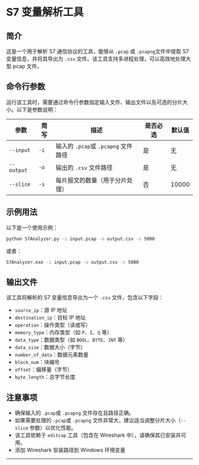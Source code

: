 # S7 变量解析工具

## 简介
这是一个用于解析 S7 通信协议的工具，能够从 `.pcap` 或 `.pcapng`文件中提取 S7 变量信息，并将其导出为 `.csv` 文件。该工具支持多进程处理，可以高效地处理大型 pcap 文件。

## 命令行参数
运行该工具时，需要通过命令行参数指定输入文件、输出文件以及可选的分片大小。以下是参数说明：

| 参数 | 简写 | 描述 | 是否必选 | 默认值 |
|------|------|------|----------|--------|
| `--input` | `-i` | 输入的 `.pcap`或 `.pcapng` 文件路径 | 是 | 无 |
| `--output` | `-o` | 输出的 `.csv` 文件路径 | 是 | 无 |
| `--slice` | `-s` | 每片报文的数量（用于分片处理） | 否 | 10000 |

## 示例用法
以下是一个使用示例：
```bash
python S7Analyzer.py -i input.pcap -o output.csv -s 5000
```
或者：
```bash
S7Analyzer.exe -i input.pcap -o output.csv -s 5000
```

## 输出文件
该工具将解析的 S7 变量信息导出为一个 `.csv` 文件，包含以下字段：
- `source_ip`：源 IP 地址
- `destination_ip`：目标 IP 地址
- `operation`：操作类型（读或写）
- `memory_type`：内存类型（如 `P`、`I`、`Q` 等）
- `data_type`：数据类型（如 `BOOL`、`BYTE`、`INT` 等）
- `data_size`：数据大小（字节）
- `number_of_data`：数据元素数量
- `block_num`：块编号
- `offset`：偏移量（字节）
- `byte_length`：总字节长度

## 注意事项
- 确保输入的 `.pcap`或 `.pcapng` 文件存在且路径正确。
- 如果需要处理的 `.pcap`或 `.pcapng` 文件非常大，建议适当调整分片大小（`--slice` 参数）以优化性能。
- 该工具依赖于 `editcap` 工具（包含在 Wireshark 中），请确保其已安装并可用。
- 添加 Wireshark 安装路径到 Windows 环境变量
---
